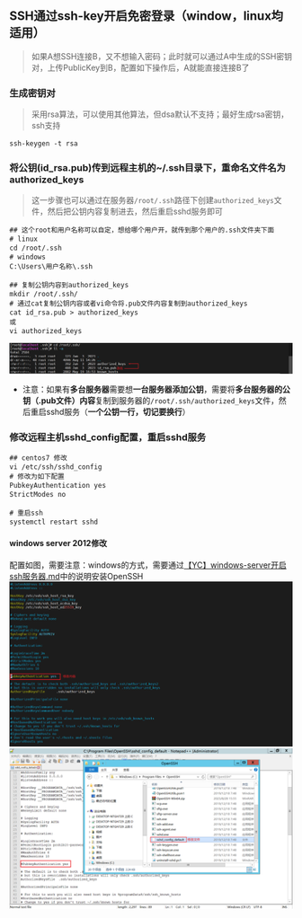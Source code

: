 ## SSH通过ssh-key开启免密登录（window，linux均适用）
> 如果A想SSH连接B，又不想输入密码；此时就可以通过A中生成的SSH密钥对，上传PublicKey到B，配置如下操作后，A就能直接连接B了

### 生成密钥对
> 采用rsa算法，可以使用其他算法，但dsa默认不支持；最好生成rsa密钥，ssh支持
```shell
ssh-keygen -t rsa
```

### 将公钥(id_rsa.pub)传到远程主机的~/.ssh目录下，重命名文件名为authorized_keys
> 这一步骤也可以通过在服务器`/root/.ssh`路径下创建`authorized_keys`文件，然后把公钥内容复制进去，然后重启sshd服务即可
```shell
## 这个root和用户名称可以自定，想给哪个用户开，就传到那个用户的.ssh文件夹下面
# linux
cd /root/.ssh
# windows
C:\Users\用户名称\.ssh

## 复制公钥内容到authorized_keys
mkdir /root/.ssh/
# 通过cat复制公钥内容或者vi命令将.pub文件内容复制到authorized_keys
cat id_rsa.pub > authorized_keys
或
vi authorized_keys
```
![修改公钥](../resource/linux/ssh-修改公钥.png)
* 注意：如果有**多台服务器**需要想**一台服务器添加公钥**，需要将**多台服务器的公钥（.pub文件）内容**复制到服务器的`/root/.ssh/authorized_keys`文件，然后重启sshd服务（**一个公钥一行，切记要换行**）

### 修改远程主机sshd_config配置，重启sshd服务
```shell
## centos7 修改 
vi /etc/ssh/sshd_config
# 修改为如下配置
PubkeyAuthentication yes
StrictModes no

# 重启ssh
systemctl restart sshd
```
#### windows server 2012修改
配置如图，需要注意：windows的方式，需要通过[【YC】windows-server开启ssh服务器.md](../windows/【YC】windows-server开启ssh服务器.md)中的说明安装OpenSSH
![centos下配置publickey](../resource/linux/ssh-centos下配置publickey.png)
![通过安装包配置publickey](../resource/linux/ssh-通过安装包配置publickey.png)

